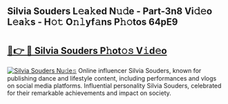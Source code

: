 ## Silvia Souders L𝚎a𝚔ed N𝚞𝚍e - Part-3n8 Vi𝚍𝚎o L𝚎a𝚔s - H𝚘𝚝 O𝚗𝚕yf𝚊ns P𝚑𝚘tos 64pE9

# <h2><a href="http://kf20nt.oniu.top/?m=Silvia+Souders">🔗👉 🔴 Silvia Souders P𝚑ot𝚘𝚜 V𝚒d𝚎o</a></h2>

[![Silvia Souders Nu𝚍e𝚜](https://i.imgur.com/0qMVB7G.gif)](http://kf20nt.oniu.top/?m=Silvia+Souders)
Online influencer Silvia Souders, known for publishing dance and lifestyle content, including performances and vlogs on social media platforms. Influential personality Silvia Souders, celebrated for their remarkable achievements and impact on society.  
